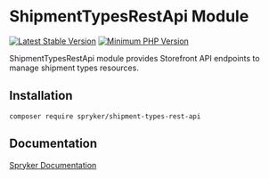 # ShipmentTypesRestApi Module
[![Latest Stable Version](https://poser.pugx.org/spryker/shipment-types-rest-api/v/stable.svg)](https://packagist.org/packages/spryker/shipment-types-rest-api)
[![Minimum PHP Version](https://img.shields.io/badge/php-%3E%3D%208.2-8892BF.svg)](https://php.net/)

ShipmentTypesRestApi module provides Storefront API endpoints to manage shipment types resources.

## Installation

```
composer require spryker/shipment-types-rest-api
```

## Documentation

[Spryker Documentation](https://docs.spryker.com)
